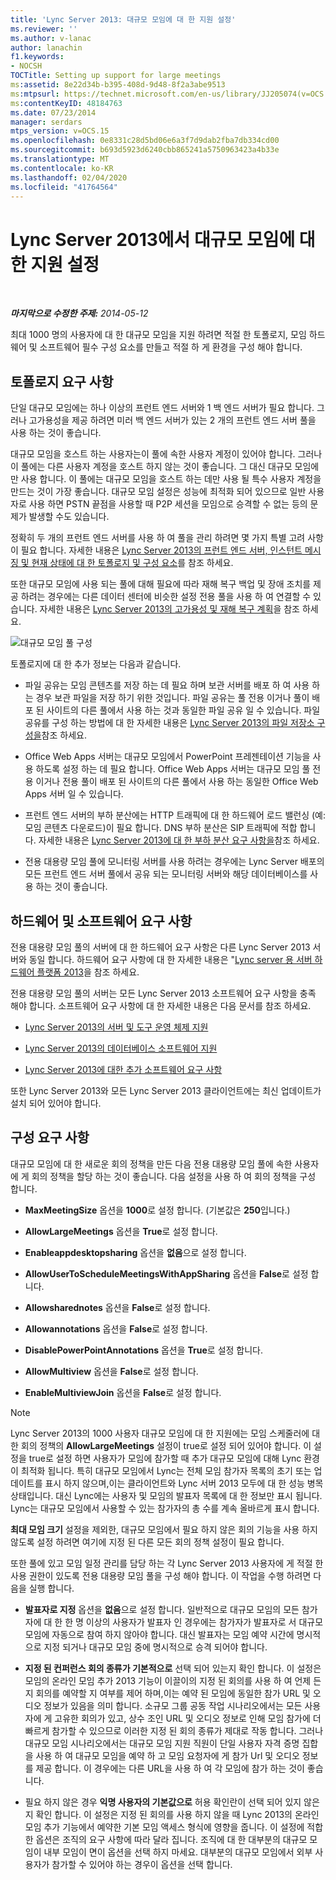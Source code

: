 ```yaml
---
title: 'Lync Server 2013: 대규모 모임에 대 한 지원 설정'
ms.reviewer: ''
ms.author: v-lanac
author: lanachin
f1.keywords:
- NOCSH
TOCTitle: Setting up support for large meetings
ms:assetid: 8e22d34b-b395-408d-9d48-8f2a3abe9513
ms:mtpsurl: https://technet.microsoft.com/en-us/library/JJ205074(v=OCS.15)
ms:contentKeyID: 48184763
ms.date: 07/23/2014
manager: serdars
mtps_version: v=OCS.15
ms.openlocfilehash: 0e8331c28d5bd06e6a3f7d9dab2fba7db334cd00
ms.sourcegitcommit: b693d5923d6240cbb865241a5750963423a4b33e
ms.translationtype: MT
ms.contentlocale: ko-KR
ms.lasthandoff: 02/04/2020
ms.locfileid: "41764564"
---
```

<div data-xmlns="http://www.w3.org/1999/xhtml">

<div class="topic" data-xmlns="http://www.w3.org/1999/xhtml" data-msxsl="urn:schemas-microsoft-com:xslt" data-cs="http://msdn.microsoft.com/en-us/">

<div data-asp="http://msdn2.microsoft.com/asp">

# <a name="setting-up-support-for-large-meetings-in-lync-server-2013"></a>Lync Server 2013에서 대규모 모임에 대 한 지원 설정

</div>

<div id="mainSection">

<div id="mainBody">

<span> </span>

_**마지막으로 수정한 주제:** 2014-05-12_

최대 1000 명의 사용자에 대 한 대규모 모임을 지원 하려면 적절 한 토폴로지, 모임 하드웨어 및 소프트웨어 필수 구성 요소를 만들고 적절 하 게 환경을 구성 해야 합니다.

<div>

## <a name="topology-requirements"></a>토폴로지 요구 사항

단일 대규모 모임에는 하나 이상의 프런트 엔드 서버와 1 백 엔드 서버가 필요 합니다. 그러나 고가용성을 제공 하려면 미러 백 엔드 서버가 있는 2 개의 프런트 엔드 서버 풀을 사용 하는 것이 좋습니다.

대규모 모임을 호스트 하는 사용자는이 풀에 속한 사용자 계정이 있어야 합니다. 그러나이 풀에는 다른 사용자 계정을 호스트 하지 않는 것이 좋습니다. 그 대신 대규모 모임에만 사용 합니다. 이 풀에는 대규모 모임을 호스트 하는 데만 사용 될 특수 사용자 계정을 만드는 것이 가장 좋습니다. 대규모 모임 설정은 성능에 최적화 되어 있으므로 일반 사용자로 사용 하면 PSTN 끝점을 사용할 때 P2P 세션을 모임으로 승격할 수 없는 등의 문제가 발생할 수도 있습니다.

정확히 두 개의 프런트 엔드 서버를 사용 하 여 풀을 관리 하려면 몇 가지 특별 고려 사항이 필요 합니다. 자세한 내용은 [Lync Server 2013의 프런트 엔드 서버, 인스턴트 메시징 및 현재 상태에 대 한 토폴로지 및 구성 요소](lync-server-2013-topologies-and-components-for-front-end-servers-instant-messaging-and-presence.md)를 참조 하세요.

또한 대규모 모임에 사용 되는 풀에 대해 필요에 따라 재해 복구 백업 및 장애 조치를 제공 하려는 경우에는 다른 데이터 센터에 비슷한 설정 전용 풀을 사용 하 여 연결할 수 있습니다. 자세한 내용은 [Lync Server 2013의 고가용성 및 재해 복구 계획](lync-server-2013-planning-for-high-availability-and-disaster-recovery.md)을 참조 하세요.

![대규모 모임 풀 구성](images/JJ205074.ee00e1c0-c3b2-464d-aa89-a1e877cd034d(OCS.15).jpg "대규모 모임 풀 구성")

토폴로지에 대 한 추가 정보는 다음과 같습니다.

  - 파일 공유는 모임 콘텐츠를 저장 하는 데 필요 하며 보관 서버를 배포 하 여 사용 하는 경우 보관 파일을 저장 하기 위한 것입니다. 파일 공유는 풀 전용 이거나 풀이 배포 된 사이트의 다른 풀에서 사용 하는 것과 동일한 파일 공유 일 수 있습니다. 파일 공유를 구성 하는 방법에 대 한 자세한 내용은 [Lync Server 2013의 파일 저장소 구성을](lync-server-2013-configure-dfs-file-storage.md)참조 하세요.

  - Office Web Apps 서버는 대규모 모임에서 PowerPoint 프레젠테이션 기능을 사용 하도록 설정 하는 데 필요 합니다. Office Web Apps 서버는 대규모 모임 풀 전용 이거나 전용 풀이 배포 된 사이트의 다른 풀에서 사용 하는 동일한 Office Web Apps 서버 일 수 있습니다.

  - 프런트 엔드 서버의 부하 분산에는 HTTP 트래픽에 대 한 하드웨어 로드 밸런싱 (예: 모임 콘텐츠 다운로드)이 필요 합니다. DNS 부하 분산은 SIP 트래픽에 적합 합니다. 자세한 내용은 [Lync Server 2013에 대 한 부하 분산 요구 사항을](lync-server-2013-load-balancing-requirements.md)참조 하세요.

  - 전용 대용량 모임 풀에 모니터링 서버를 사용 하려는 경우에는 Lync Server 배포의 모든 프런트 엔드 서버 풀에서 공유 되는 모니터링 서버와 해당 데이터베이스를 사용 하는 것이 좋습니다.

</div>

<div>

## <a name="hardware-and-software-requirements"></a>하드웨어 및 소프트웨어 요구 사항

전용 대용량 모임 풀의 서버에 대 한 하드웨어 요구 사항은 다른 Lync Server 2013 서버와 동일 합니다. 하드웨어 요구 사항에 대 한 자세한 내용은 "[Lync server 용 서버 하드웨어 플랫폼 2013](lync-server-2013-server-hardware-platforms.md)을 참조 하세요.

전용 대용량 모임 풀의 서버는 모든 Lync Server 2013 소프트웨어 요구 사항을 충족 해야 합니다. 소프트웨어 요구 사항에 대 한 자세한 내용은 다음 문서를 참조 하세요.

  - [Lync Server 2013의 서버 및 도구 운영 체제 지원](lync-server-2013-server-and-tools-operating-system-support.md)

  - [Lync Server 2013의 데이터베이스 소프트웨어 지원](lync-server-2013-database-software-support.md)

  - [Lync Server 2013에 대한 추가 소프트웨어 요구 사항](lync-server-2013-additional-software-requirements.md)

또한 Lync Server 2013와 모든 Lync Server 2013 클라이언트에는 최신 업데이트가 설치 되어 있어야 합니다.

</div>

<div>

## <a name="configuration-requirements"></a>구성 요구 사항

대규모 모임에 대 한 새로운 회의 정책을 만든 다음 전용 대용량 모임 풀에 속한 사용자에 게 회의 정책을 할당 하는 것이 좋습니다. 다음 설정을 사용 하 여 회의 정책을 구성 합니다.

  - **MaxMeetingSize** 옵션을 **1000**로 설정 합니다. (기본값은 **250**입니다.)

  - **AllowLargeMeetings** 옵션을 **True**로 설정 합니다.

  - **Enableappdesktopsharing** 옵션을 **없음**으로 설정 합니다.

  - **AllowUserToScheduleMeetingsWithAppSharing** 옵션을 **False**로 설정 합니다.

  - **Allowsharednotes** 옵션을 **False**로 설정 합니다.

  - **Allowannotations** 옵션을 **False**로 설정 합니다.

  - **DisablePowerPointAnnotations** 옵션을 **True**로 설정 합니다.

  - **AllowMultiview** 옵션을 **False**로 설정 합니다.

  - **EnableMultiviewJoin** 옵션을 **False**로 설정 합니다.

<div>


> [!NOTE]  
> Lync Server 2013의 1000 사용자 대규모 모임에 대 한 지원에는 모임 스케줄러에 대 한 회의 정책의 <STRONG>AllowLargeMeetings</STRONG> 설정이 true로 설정 되어 있어야 합니다. 이 설정을 true로 설정 하면 사용자가 모임에 참가할 때 추가 대규모 모임에 대해 Lync 환경이 최적화 됩니다. 특히 대규모 모임에서 Lync는 전체 모임 참가자 목록의 초기 또는 업데이트를 표시 하지 않으며,이는 클라이언트와 Lync 서버 2013 모두에 대 한 성능 병목 상태입니다. 대신 Lync에는 사용자 및 모임의 발표자 목록에 대 한 정보만 표시 됩니다. Lync는 대규모 모임에서 사용할 수 있는 참가자의 총 수를 계속 올바르게 표시 합니다.



</div>

**최대 모임 크기** 설정을 제외한, 대규모 모임에서 필요 하지 않은 회의 기능을 사용 하지 않도록 설정 하려면 여기에 지정 된 다른 모든 회의 정책 설정이 필요 합니다.

또한 풀에 있고 모임 일정 관리를 담당 하는 각 Lync Server 2013 사용자에 게 적절 한 사용 권한이 있도록 전용 대용량 모임 풀을 구성 해야 합니다. 이 작업을 수행 하려면 다음을 실행 합니다.

  - **발표자로 지정** 옵션을 **없음**으로 설정 합니다. 일반적으로 대규모 모임의 모든 참가자에 대 한 한 명 이상의 사용자가 발표자 인 경우에는 참가자가 발표자로 서 대규모 모임에 자동으로 참여 하지 않아야 합니다. 대신 발표자는 모임 예약 시간에 명시적으로 지정 되거나 대규모 모임 중에 명시적으로 승격 되어야 합니다.

  - **지정 된 컨퍼런스 회의 종류가 기본적으로** 선택 되어 있는지 확인 합니다. 이 설정은 모임의 온라인 모임 추가 2013 기능이 이끌이의 지정 된 회의를 사용 하 여 언제 든 지 회의를 예약할 지 여부를 제어 하며,이는 예약 된 모임에 동일한 참가 URL 및 오디오 정보가 있음을 의미 합니다. 소규모 그룹 공동 작업 시나리오에서는 모든 사용자에 게 고유한 회의가 있고, 상수 조인 URL 및 오디오 정보로 인해 모임 참가에 더 빠르게 참가할 수 있으므로 이러한 지정 된 회의 종류가 제대로 작동 합니다. 그러나 대규모 모임 시나리오에서는 대규모 모임 지원 직원이 단일 사용자 자격 증명 집합을 사용 하 여 대규모 모임을 예약 하 고 모임 요청자에 게 참가 Url 및 오디오 정보를 제공 합니다. 이 경우에는 다른 URL을 사용 하 여 각 모임에 참가 하는 것이 좋습니다.

  - 필요 하지 않은 경우 **익명 사용자의 기본값으로** 허용 확인란이 선택 되어 있지 않은지 확인 합니다. 이 설정은 지정 된 회의를 사용 하지 않을 때 Lync 2013의 온라인 모임 추가 기능에서 예약한 기본 모임 액세스 형식에 영향을 줍니다. 이 설정에 적합 한 옵션은 조직의 요구 사항에 따라 달라 집니다. 조직에 대 한 대부분의 대규모 모임이 내부 모임이 면이 옵션을 선택 하지 마세요. 대부분의 대규모 모임에서 외부 사용자가 참가할 수 있어야 하는 경우이 옵션을 선택 합니다.

</div>

</div>

<span> </span>

</div>

</div>

</div>

